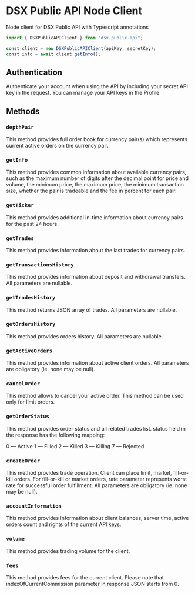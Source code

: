 # DSX Public API Node Client

Node client for DSX Public API with Typescript annotations


```typescript
import { DSXPublicAPIClient } from "dsx-public-api";

const client = new DSXPublicAPIClient(apiKey, secretKey);
const info = await client.getInfo();
```

## Authentication

Authenticate your account when using the API by including your secret API key in the request. You can manage your API keys in the Profile

## Methods

### `depthPair`
This method provides full order book for currency pair(s) which represents current active orders on the currency pair.

### `getInfo`
This method provides common information about available currency pairs, such as the maximum number of digits after the decimal point for price and volume, the minimum price, the maximum price, the minimum transaction size, whether the pair is tradeable and the fee in percent for each pair.

### `getTicker`
This method provides additional in-time information about currency pairs for the past 24 hours.

### `getTrades`
This method provides information about the last trades for currency pairs.

### `getTransactionsHistory`
This method provides information about deposit and withdrawal transfers. All parameters are nullable.

### `getTradesHistory`
This method returns JSON array of trades. All parameters are nullable.

### `getOrdersHistory`
This method provides orders history. All parameters are nullable.

### `getActiveOrders`
This method provides information about active client orders. All parameters are obligatory (ie. none may be null).

### `cancelOrder`
This method allows to cancel your active order. This method can be used only for limit orders.

### `getOrderStatus`
This method provides order status and all related trades list. status field in the response has the following mapping:

0 — Active 1 — Filled 2 — Killed 3 — Killing 7 — Rejected

### `createOrder`
This method provides trade operation. Client can place limit, market, fill-or-kill orders. For fill-or-kill or market orders, rate parameter represents worst rate for successful order fulfillment. All parameters are obligatory (ie. none may be null).

### `accountInformation`
This method provides information about client balances, server time, active orders count and rights of the current API keys.

### `volume`
This method provides trading volume for the client.

### `fees`
This method provides fees for the current client. Please note that indexOfCurrentCommission parameter in response JSON starts from 0.

